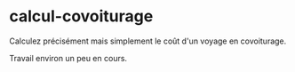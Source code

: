calcul-covoiturage
==================

Calculez précisément mais simplement le coût d'un voyage en covoiturage.

Travail environ un peu en cours.
